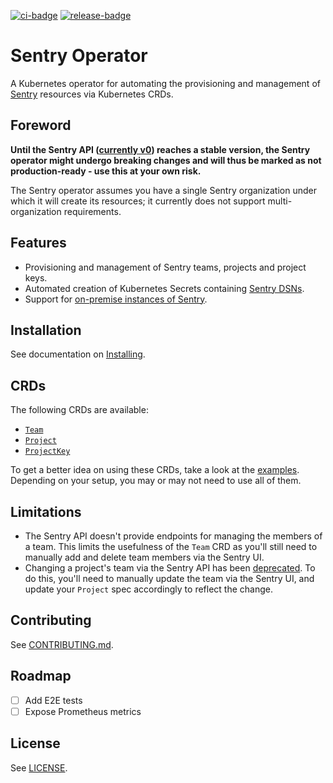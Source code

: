 [![ci-badge]][ci-workflow] [![release-badge]][release-workflow]

[ci-badge]: https://github.com/jace-ys/sentry-operator/workflows/ci/badge.svg
[ci-workflow]: https://github.com/jace-ys/sentry-operator/actions?query=workflow%ci
[release-badge]: https://github.com/jace-ys/sentry-operator/workflows/release/badge.svg
[release-workflow]: https://github.com/jace-ys/sentry-operator/actions?query=workflow%release

# Sentry Operator

A Kubernetes operator for automating the provisioning and management of [Sentry](<(https://sentry.io/)>) resources via Kubernetes CRDs.

## Foreword

**Until the Sentry API ([currently v0](https://docs.sentry.io/api/#versioning)) reaches a stable version, the Sentry operator might undergo breaking changes and will thus be marked as not production-ready - use this at your own risk.**

The Sentry operator assumes you have a single Sentry organization under which it will create its resources; it currently does not support multi-organization requirements.

## Features

- Provisioning and management of Sentry teams, projects and project keys.
- Automated creation of Kubernetes Secrets containing [Sentry DSNs](https://docs.sentry.io/error-reporting/quickstart/#configure-the-sdk).
- Support for [on-premise instances of Sentry](https://github.com/getsentry/onpremise).

## Installation

See documentation on [Installing](docs/installing.md).

## CRDs

The following CRDs are available:

- [`Team`](docs/crds/team.md)
- [`Project`](docs/crds/project.md)
- [`ProjectKey`](docs/crds/projectkey.md)

To get a better idea on using these CRDs, take a look at the [examples](examples). Depending on your setup, you may or may not need to use all of them.

## Limitations

- The Sentry API doesn't provide endpoints for managing the members of a team. This limits the usefulness of the `Team` CRD as you'll still need to manually add and delete team members via the Sentry UI.
- Changing a project's team via the Sentry API has been [deprecated](https://docs.sentry.io/api/projects/put-project-details/). To do this, you'll need to manually update the team via the Sentry UI, and update your `Project` spec accordingly to reflect the change.

## Contributing

See [CONTRIBUTING.md](CONTRIBUTING.md).

## Roadmap

- [ ] Add E2E tests
- [ ] Expose Prometheus metrics

## License

See [LICENSE](LICENSE).

